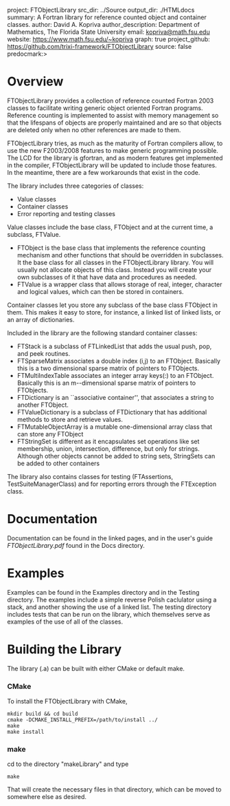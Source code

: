 project: FTObjectLibrary
src_dir: ../Source
output_dir: ./HTMLdocs
summary: A Fortran library for reference counted object and container classes.
author: David A. Kopriva
author_description: Department of Mathematics, The Florida State University
email: kopriva@math.fsu.edu
website: https://www.math.fsu.edu/~kopriva
graph: true 
project_github: https://github.com/trixi-framework/FTObjectLibrary
source: false
predocmark:>

# Overview

 FTObjectLibrary provides a collection of reference counted Fortran 2003 classes to 
 facilitate writing generic object oriented Fortran programs. Reference counting
 is implemented to assist with memory management so that the lifespans of objects
 are properly maintained and are so that objects are deleted only when no other references are made to them.


 FTObjectLibrary tries, as much as the maturity of Fortran compilers allow, to
 use the new F2003/2008 features to make generic programming possible. The LCD
 for the library is gfortran, and as modern features get implemented in the
 compiler, FTObjectLibrary will be updated to include those features. In the meantime, there
 are a few workarounds that exist in the code.
 
 The library includes three categories of classes:

 * Value classes
 * Container classes
 * Error reporting and testing classes

 Value classes include the base class, FTObject and at the current time, a subclass, FTValue.

- FTObject is the base class that implements the reference counting mechanism and other functions that should be overridden in subclasses. It the base class for all classes in the FTObjectLibrary library. You will usually not allocate objects of this class. Instead you will create your own subclasses of it that have data and procedures as needed.
- FTValue is a wrapper class that allows storage of real, integer, character and logical values, which can then be stored in containers.

Container classes let you store any subclass of the base class FTObject in them. This makes it easy to store, for instance, a linked list of linked lists, or an array of dictionaries.

Included in the library are the following standard container classes:

- FTStack is a subclass of FTLinkedList that adds the usual push, pop, and peek routines.
- FTSparseMatrix associates a double index (i,j) to an FTObject. Basically this is a two dimensional sparse matrix of pointers to FTObjects.
- FTMultiIndexTable associates an integer array keys(:) to an FTObject. Basically this is an m--dimensional sparse matrix of pointers to FTObjects.
- FTDictionary is an ``associative container'', that associates a string to another FTObject. 
- FTValueDictionary is a subclass of FTDictionary that has additional methods to store and retrieve
values.
- FTMutableObjectArray is a mutable one-dimensional array class that can store any FTObject
- FTStringSet is different as it encapsulates set operations like set membership, union, intersection, difference, but only for strings. Although other objects cannot be added to string sets, StringSets can be added to other containers

 The library also contains classes for testing (FTAssertions, TestSuiteManagerClass) and for reporting errors through the FTException class.

# Documentation

Documentation can be found in the linked pages, and in the user's guide *FTObjectLibrary.pdf* found in the Docs directory.

# Examples

Examples can be found in the Examples directory and in the Testing directory. The examples include a simple reverse Polish caclulator using a stack, and another showing the use of a linked list. The testing directory includes tests that can be run on the library, which themselves serve as examples of the use of all of the classes.

# Building the Library

The library (.a) can be built with either CMake or default make.

### CMake
To install the FTObjectLibrary with CMake,
```
mkdir build && cd build
cmake -DCMAKE_INSTALL_PREFIX=/path/to/install ../
make
make install
```

### make

cd to the directory "makeLibrary" and type
```
make
```

That will create the necessary files in that directory, which can be moved to somewhere else as desired.
